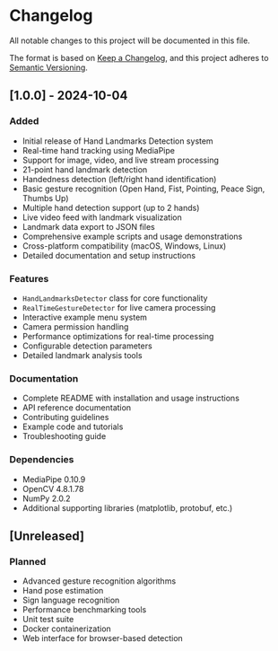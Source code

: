 # Changelog

All notable changes to this project will be documented in this file.

The format is based on [Keep a Changelog](https://keepachangelog.com/en/1.0.0/),
and this project adheres to [Semantic Versioning](https://semver.org/spec/v2.0.0.html).

## [1.0.0] - 2024-10-04

### Added
- Initial release of Hand Landmarks Detection system
- Real-time hand tracking using MediaPipe
- Support for image, video, and live stream processing
- 21-point hand landmark detection
- Handedness detection (left/right hand identification)
- Basic gesture recognition (Open Hand, Fist, Pointing, Peace Sign, Thumbs Up)
- Multiple hand detection support (up to 2 hands)
- Live video feed with landmark visualization
- Landmark data export to JSON files
- Comprehensive example scripts and usage demonstrations
- Cross-platform compatibility (macOS, Windows, Linux)
- Detailed documentation and setup instructions

### Features
- `HandLandmarksDetector` class for core functionality
- `RealTimeGestureDetector` for live camera processing
- Interactive example menu system
- Camera permission handling
- Performance optimizations for real-time processing
- Configurable detection parameters
- Detailed landmark analysis tools

### Documentation
- Complete README with installation and usage instructions
- API reference documentation
- Contributing guidelines
- Example code and tutorials
- Troubleshooting guide

### Dependencies
- MediaPipe 0.10.9
- OpenCV 4.8.1.78
- NumPy 2.0.2
- Additional supporting libraries (matplotlib, protobuf, etc.)

## [Unreleased]

### Planned
- Advanced gesture recognition algorithms
- Hand pose estimation
- Sign language recognition
- Performance benchmarking tools
- Unit test suite
- Docker containerization
- Web interface for browser-based detection
